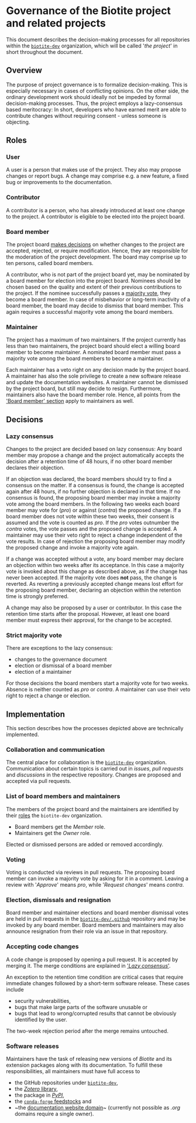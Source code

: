 # Governance of the Biotite project and related projects

This document describes the decision-making processes for all repositories within the
[`biotite-dev`](https://github.com/biotite-dev) organization, which will be called
'*the project*' in short throughout the document.

## Overview

The purpose of project governance is to formalize decision-making.
This is especially necessary in cases of conflicting opinions.
On the other side, the ordinary development work should ideally not be impeded by
formal decision-making processes.
Thus, the project employs a lazy-consensus based meritocracy:
In short, developers who have earned merit are able to contribute changes without
requiring consent - unless someone is objecting.

## Roles

### User

A user is a person that makes use of the project.
They also may propose changes or report bugs.
A change may comprise e.g. a new feature, a fixed bug or improvements to the
documentation.

### Contributor

A contributor is a person, who has already introduced at least one change to the
project.
A contributor is eligible to be elected into the project board.

### Board member

The project board [makes decisions](#lazy-consensus) on whether changes to the project
are accepted, rejected, or require modification.
Hence, they are responsible for the moderation of the project development.
The board may comprise up to ten persons, called board members.

A contributor, who is not part of the project board yet, may be nominated by a board
member for election into the project board.
Nominees should be chosen based on the quality and extent of their previous
contributions to the project.
If the nominee successfully passes a [majority vote](#lazy-consensus), they become
a board member.
In case of misbehavior or long-term inactivity of a board member, the board may decide
to dismiss that board member.
This again requires a successful majority vote among the board members.

### Maintainer

The project has a maximum of two maintainers.
If the project currently has less than two maintainers, the project board should elect
a willing board member to become maintainer.
A nominated board member must pass a majority vote among the board members to become
a maintainer.

Each maintainer has a veto right on any decision made by the project board.
A maintainer has also the sole privilege to create a new software release and update
the documentation websites.
A maintainer cannot be dismissed by the project board, but still may decide to resign.
Furthermore, maintainers also have the board member role.
Hence, all points from the ['Board member' section](#board-member) apply to maintainers
as well.

## Decisions

### Lazy consensus

Changes to the project are decided based on lazy consensus:
Any board member may propose a change and the project automatically accepts the
decision after a retention time of 48 hours, if no other board member declares their
objection.

If an objection was declared, the board members should try to find a consensus on the
matter.
If a consensus is found, the change is accepted again after 48 hours, if no further
objection is declared in that time.
If no consensus is found, the proposing board member may invoke a majority vote among
the board members.
In the following two weeks each board member may vote for (*pro*) or against (*contra*)
the proposed change.
If a board member does not vote within these two weeks, their consent is assumed and
the vote is counted as *pro*.
If the *pro* votes outnumber the *contra* votes, the vote passes and the proposed change
is accepted.
A maintainer may use their veto right to reject a change independent of the vote
results.
In case of rejection the proposing board member may modify the proposed change and
invoke a majority vote again.

If a change was accepted without a vote, any board member may declare an objection
within two weeks after its acceptance.
In this case a majority vote is invoked about this change as described above, as if the
change has never been accepted.
If the majority vote does **not** pass, the change is reverted.
As reverting a previously accepted change means lost effort for the proposing board
member, declaring an objection within the retention time is strongly preferred.

A change may also be proposed by a user or contributor.
In this case the retention time starts after the proposal.
However, at least one board member must express their approval, for the change to be
accepted.

### Strict majority vote

There are exceptions to the lazy consensus:

  - changes to the governance document
  - election or dismissal of a board member
  - election of a maintainer

For those decisions the board members start a majority vote for two weeks.
Absence is neither counted as *pro* or *contra*.
A maintainer can use their veto right to reject a change or election.

## Implementation

This section describes how the processes depicted above are technically implemented.

### Collaboration and communication

The central place for collaboration is the
[`biotite-dev`](https://github.com/biotite-dev) organization.
Communication about certain topics is carried out in *issues*, *pull requests* and
*discussions* in the respective repository.
Changes are proposed and accepted via pull requests.

### List of board members and maintainers

The members of the project board and the maintainers are identified by their
[roles](https://github.com/orgs/biotite-dev/people) the `biotite-dev` organization.

- Board members get the *Member* role.
- Maintainers get the *Owner* role.

Elected or dismissed persons are added or removed accordingly.

### Voting

Voting is conducted via reviews in pull requests.
The proposing board member can invoke a majority vote by asking for it in a comment.
Leaving a review with '*Approve*' means *pro*, while '*Request changes*' means *contra*.

### Election, dismissals and resignation

Board member and maintainer elections and board member dismissal votes are held in
pull requests in the [`biotite-dev/.github`](https://github.com/biotite-dev/.github)
repository and may be invoked by any board member.
Board members and maintainers may also announce resignation from their role via an issue
in that repository.

### Accepting code changes

A code change is proposed by opening a pull request.
It is accepted by merging it.
The merge conditions are explained in ['*Lazy consensus*'](#lazy-consensus).

An exception to the retention time condition are critical cases that require immediate
changes followed by a short-term software release.
These cases include

  - security vulnerabilities,
  - bugs that make large parts of the software unusable or
  - bugs that lead to wrong/corrupted results that cannot be obviously identified by the
    user.

The two-week rejection period after the merge remains untouched.

### Software releases

Maintainers have the task of releasing new versions of *Biotite* and its extension
packages along with its documentation.
To fulfill these responsibilities, all maintainers must have full access to

- the GitHub repositories under [`biotite-dev`](https://github.com/biotite-dev),
- the [*Zotero* library](https://www.zotero.org/groups/5533833/biotite_documentation),
- the package in [*PyPI*](https://pypi.org/project/biotite/),
- the [`conda-forge` feedstocks](https://github.com/conda-forge/) and
- ~the [documentation website domain](https://www.biotite-python.org/)~
  (currently not possible as *.org* domains require a single owner).
